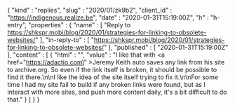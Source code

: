{
  "kind" : "replies",
  "slug" : "2020/01/zk9b2",
  "client_id" : "https://indigenous.realize.be",
  "date" : "2020-01-31T15:19:00Z",
  "h" : "h-entry",
  "properties" : {
    "name" : [ "Reply to https://shkspr.mobi/blog/2020/01/strategies-for-linking-to-obsolete-websites/" ],
    "in-reply-to" : [ "https://shkspr.mobi/blog/2020/01/strategies-for-linking-to-obsolete-websites/" ],
    "published" : [ "2020-01-31T15:19:00Z" ],
    "content" : [ {
      "html" : "",
      "value" : "I like that with <a href=\"https://adactio.com\" >Jeremy Keith</a> auto saves any link from his site to archive.org. So even if the link itself is broken, it should be possible to find it there.\n\nI like the idea of the site itself trying to fix it.\n\nFor some time I had my site fail to build if any broken links were found, but as I interact with more sites, and push more content daily, it's a bit difficult to do that."
    } ]
  }
}
